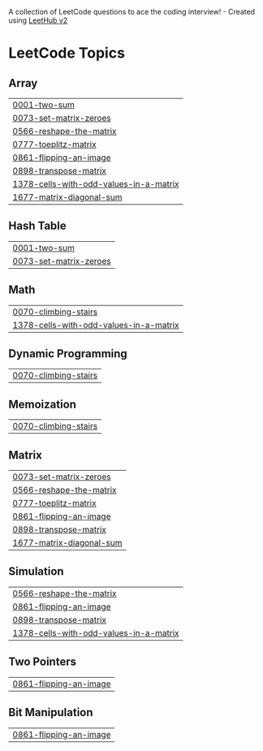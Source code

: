 A collection of LeetCode questions to ace the coding interview! - Created using [LeetHub v2](https://github.com/arunbhardwaj/LeetHub-2.0)
<!---LeetCode Topics Start-->
# LeetCode Topics
## Array
|  |
| ------- |
| [0001-two-sum](https://github.com/2203031240325/Leetcode/tree/master/0001-two-sum) |
| [0073-set-matrix-zeroes](https://github.com/2203031240325/Leetcode/tree/master/0073-set-matrix-zeroes) |
| [0566-reshape-the-matrix](https://github.com/2203031240325/Leetcode/tree/master/0566-reshape-the-matrix) |
| [0777-toeplitz-matrix](https://github.com/2203031240325/Leetcode/tree/master/0777-toeplitz-matrix) |
| [0861-flipping-an-image](https://github.com/2203031240325/Leetcode/tree/master/0861-flipping-an-image) |
| [0898-transpose-matrix](https://github.com/2203031240325/Leetcode/tree/master/0898-transpose-matrix) |
| [1378-cells-with-odd-values-in-a-matrix](https://github.com/2203031240325/Leetcode/tree/master/1378-cells-with-odd-values-in-a-matrix) |
| [1677-matrix-diagonal-sum](https://github.com/2203031240325/Leetcode/tree/master/1677-matrix-diagonal-sum) |
## Hash Table
|  |
| ------- |
| [0001-two-sum](https://github.com/2203031240325/Leetcode/tree/master/0001-two-sum) |
| [0073-set-matrix-zeroes](https://github.com/2203031240325/Leetcode/tree/master/0073-set-matrix-zeroes) |
## Math
|  |
| ------- |
| [0070-climbing-stairs](https://github.com/2203031240325/Leetcode/tree/master/0070-climbing-stairs) |
| [1378-cells-with-odd-values-in-a-matrix](https://github.com/2203031240325/Leetcode/tree/master/1378-cells-with-odd-values-in-a-matrix) |
## Dynamic Programming
|  |
| ------- |
| [0070-climbing-stairs](https://github.com/2203031240325/Leetcode/tree/master/0070-climbing-stairs) |
## Memoization
|  |
| ------- |
| [0070-climbing-stairs](https://github.com/2203031240325/Leetcode/tree/master/0070-climbing-stairs) |
## Matrix
|  |
| ------- |
| [0073-set-matrix-zeroes](https://github.com/2203031240325/Leetcode/tree/master/0073-set-matrix-zeroes) |
| [0566-reshape-the-matrix](https://github.com/2203031240325/Leetcode/tree/master/0566-reshape-the-matrix) |
| [0777-toeplitz-matrix](https://github.com/2203031240325/Leetcode/tree/master/0777-toeplitz-matrix) |
| [0861-flipping-an-image](https://github.com/2203031240325/Leetcode/tree/master/0861-flipping-an-image) |
| [0898-transpose-matrix](https://github.com/2203031240325/Leetcode/tree/master/0898-transpose-matrix) |
| [1677-matrix-diagonal-sum](https://github.com/2203031240325/Leetcode/tree/master/1677-matrix-diagonal-sum) |
## Simulation
|  |
| ------- |
| [0566-reshape-the-matrix](https://github.com/2203031240325/Leetcode/tree/master/0566-reshape-the-matrix) |
| [0861-flipping-an-image](https://github.com/2203031240325/Leetcode/tree/master/0861-flipping-an-image) |
| [0898-transpose-matrix](https://github.com/2203031240325/Leetcode/tree/master/0898-transpose-matrix) |
| [1378-cells-with-odd-values-in-a-matrix](https://github.com/2203031240325/Leetcode/tree/master/1378-cells-with-odd-values-in-a-matrix) |
## Two Pointers
|  |
| ------- |
| [0861-flipping-an-image](https://github.com/2203031240325/Leetcode/tree/master/0861-flipping-an-image) |
## Bit Manipulation
|  |
| ------- |
| [0861-flipping-an-image](https://github.com/2203031240325/Leetcode/tree/master/0861-flipping-an-image) |
<!---LeetCode Topics End-->